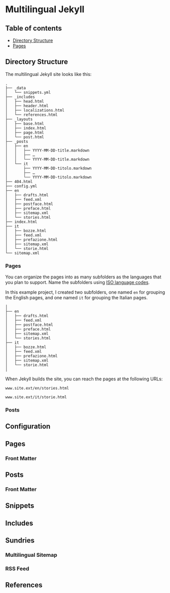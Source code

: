 # Multilingual Jekyll

## Table of contents

+ [Directory Structure](#directory-structure)
+ [Pages](#pages)

## Directory Structure

The multilingual Jekyll site looks like this:

```
.
├── _data
│   └── snippets.yml
├── _includes
│   ├── head.html
│   ├── header.html
│   ├── localizations.html
│   └── references.html
├── _layouts
│   ├── base.html
│   ├── index.html
│   ├── page.html
│   └── post.html
├── _posts
│   ├── en
│   │   ├── YYYY-MM-DD-title.markdown
│   │   ├── …
│   │   └── YYYY-MM-DD-title.markdown
│   └── it
│       ├── YYYY-MM-DD-titolo.markdown
│       ├── …
│       └── YYYY-MM-DD-titolo.markdown
├── 404.html
├── config.yml
├── en
│   ├── drafts.html
│   ├── feed.xml
│   ├── postface.html
│   ├── preface.html
│   ├── sitemap.xml
│   └── stories.html
├── index.html
├── it
│   ├── bozze.html
│   ├── feed.xml
│   ├── prefazione.html
│   ├── sitemap.xml
│   └── storie.html
└── sitemap.xml
```

### Pages

You can organize the pages into as many subfolders as the languages that you plan to support. Name the subfolders using [ISO language codes](https://www.w3schools.com/tags/ref_language_codes.asp "HTML Language Code Reference in W3Schools").

In this example project, I created two subfolders, one named `en` for grouping the English pages, and one named `it` for grouping the Italian pages.

```
│
├── en
│   ├── drafts.html
│   ├── feed.xml
│   ├── postface.html
│   ├── preface.html
│   ├── sitemap.xml
│   └── stories.html
├── it
│   ├── bozze.html
│   ├── feed.xml
│   ├── prefazione.html
│   ├── sitemap.xml
│   └── storie.html
│
```

When Jekyll builds the site, you can reach the pages at the following URLs:

```www.site.ext/en/stories.html```

```www.site.ext/it/storie.html```

### Posts

## Configuration

## Pages

### Front Matter

## Posts

### Front Matter

## Snippets

## Includes

## Sundries

### Multilingual Sitemap

### RSS Feed

## References
